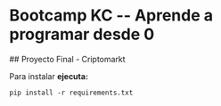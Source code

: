 # Bootcamp KC -- Aprende a programar desde 0
## Proyecto Final - Criptomarkt

Para instalar **ejecuta:**

```
pip install -r requirements.txt
```

